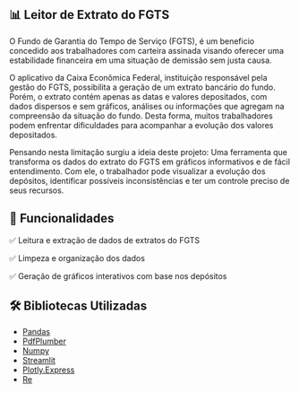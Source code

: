 ## 📊 Leitor de Extrato do FGTS
O Fundo de Garantia do Tempo de Serviço (FGTS), é um beneficio concedido aos trabalhadores com carteira assinada visando oferecer uma estabilidade financeira em uma situação de demissão sem justa causa.

O aplicativo da Caixa Econômica Federal, instituição responsável pela gestão do FGTS, possibilita a geração de um extrato bancário do fundo. Porém, o extrato contém apenas as datas e valores depositados, com dados dispersos e sem gráficos, análises ou informações que agregam na compreensão da situação do fundo. Desta forma, muitos trabalhadores podem enfrentar dificuldades para acompanhar a evolução dos valores depositados.

Pensando nesta limitação surgiu a ideia deste projeto: Uma ferramenta que transforma os dados do extrato do FGTS em gráficos informativos e de fácil entendimento. Com ele, o trabalhador pode visualizar a evolução dos depósitos, identificar possíveis inconsistências e ter um controle preciso de seus recursos.

## 🚀 Funcionalidades
✅ Leitura e extração de dados de extratos do FGTS

✅ Limpeza e organização dos dados

✅ Geração de gráficos interativos com base nos depósitos

## 🛠️ Bibliotecas Utilizadas
- [Pandas](https://pandas.pydata.org)
- [PdfPlumber](https://pypi.org/project/pdfplumber/)
- [Numpy](https://numpy.org)
- [Streamlit](https://docs.streamlit.io)
- [Plotly.Express](https://plotly.com/python/plotly-express/)
- [Re](https://docs.python.org/3/library/re.html)
